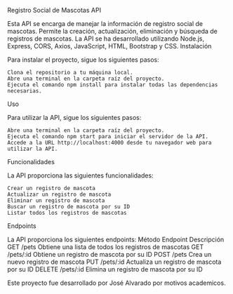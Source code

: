 Registro Social de Mascotas API

Esta API se encarga de manejar la información de registro social de mascotas. Permite la creación, actualización, eliminación y búsqueda de registros de mascotas. La API se ha desarrollado utilizando Node.js, Express, CORS, Axios, JavaScript, HTML, Bootstrap y CSS.
Instalación

Para instalar el proyecto, sigue los siguientes pasos:

    Clona el repositorio a tu máquina local.
    Abre una terminal en la carpeta raíz del proyecto.
    Ejecuta el comando npm install para instalar todas las dependencias necesarias.

Uso

Para utilizar la API, sigue los siguientes pasos:

    Abre una terminal en la carpeta raíz del proyecto.
    Ejecuta el comando npm start para iniciar el servidor de la API.
    Accede a la URL http://localhost:4000 desde tu navegador web para utilizar la API.

Funcionalidades

La API proporciona las siguientes funcionalidades:

    Crear un registro de mascota
    Actualizar un registro de mascota
    Eliminar un registro de mascota
    Buscar un registro de mascota por su ID
    Listar todos los registros de mascotas

Endpoints

La API proporciona los siguientes endpoints:
Método	Endpoint	Descripción
GET	/pets	Obtiene una lista de todos los registros de mascotas
GET	/pets/:id	Obtiene un registro de mascota por su ID
POST	/pets	Crea un nuevo registro de mascota
PUT	/pets/:id	Actualiza un registro de mascota por su ID
DELETE	/pets/:id	Elimina un registro de mascota por su ID


Este proyecto fue desarrollado por José Alvarado por motivos academicos.
